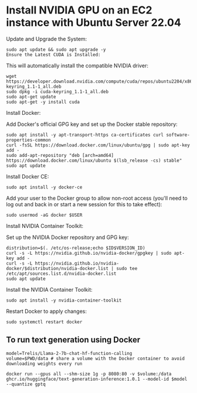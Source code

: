 # Install NVIDIA GPU on an EC2 instance with Ubuntu Server 22.04

Update and Upgrade the System:
```
sudo apt update && sudo apt upgrade -y
Ensure the Latest CUDA is Installed:
```
This will automatically install the compatible NVIDIA driver:
```
wget https://developer.download.nvidia.com/compute/cuda/repos/ubuntu2204/x86_64/cuda-keyring_1.1-1_all.deb
sudo dpkg -i cuda-keyring_1.1-1_all.deb
sudo apt-get update
sudo apt-get -y install cuda
```
Install Docker:

Add Docker's official GPG key and set up the Docker stable repository:
```
sudo apt install -y apt-transport-https ca-certificates curl software-properties-common
curl -fsSL https://download.docker.com/linux/ubuntu/gpg | sudo apt-key add -
sudo add-apt-repository "deb [arch=amd64] https://download.docker.com/linux/ubuntu $(lsb_release -cs) stable"
sudo apt update
```
Install Docker CE:
```
sudo apt install -y docker-ce
```
Add your user to the Docker group to allow non-root access (you'll need to log out and back in or start a new session for this to take effect):
```
sudo usermod -aG docker $USER
```
Install NVIDIA Container Toolkit:

Set up the NVIDIA Docker repository and GPG key:
```
distribution=$(. /etc/os-release;echo $ID$VERSION_ID)
curl -s -L https://nvidia.github.io/nvidia-docker/gpgkey | sudo apt-key add -
curl -s -L https://nvidia.github.io/nvidia-docker/$distribution/nvidia-docker.list | sudo tee /etc/apt/sources.list.d/nvidia-docker.list
sudo apt update
```
Install the NVIDIA Container Toolkit:

```
sudo apt install -y nvidia-container-toolkit
```
Restart Docker to apply changes:

```
sudo systemctl restart docker
```
## To run text generation using Docker
```
model=Trelis/Llama-2-7b-chat-hf-function-calling
volume=$PWD/data # share a volume with the Docker container to avoid downloading weights every run

docker run --gpus all --shm-size 1g -p 8080:80 -v $volume:/data ghcr.io/huggingface/text-generation-inference:1.0.1 --model-id $model --quantize gptq
```
